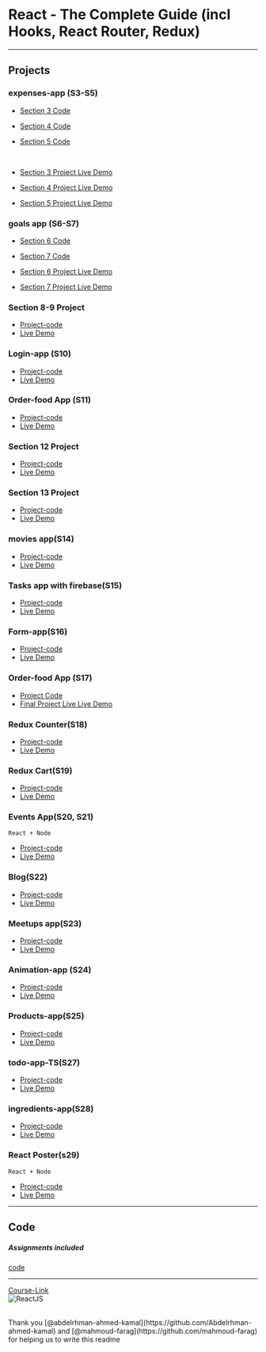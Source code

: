 # React - The Complete Guide (incl Hooks, React Router, Redux)

---

## Projects

### expenses-app (S3-S5)

- [Section 3 Code](./Projects/01-Expenses-app/S03-project)
- [Section 4 Code](./Projects/01-Expenses-app/S04-project/)
- [Section 5 Code](./Projects/01-Expenses-app/S05-project/)

  <br/>

- [Section 3 Project Live Demo]()
- [Section 4 Project Live Demo]()
- [Section 5 Project Live Demo]()

### goals app (S6-S7)

- [Section 6 Code](./Projects/02-goals-app/S06-project/)
- [Section 7 Code](./Projects/02-goals-app/S07-project/)
  <br/>

- [Section 6 Project Live Demo]()
- [Section 7 Project Live Demo]()

### Section 8-9 Project

- [Project-code](./Projects/03-section-8-9-project)
- [Live Demo]()

### Login-app (S10)

- [Project-code](./Projects/04-Login-app-s10/)
- [Live Demo]()

### Order-food App (S11)

- [Project-code](./Projects/05-order-food-app/S11-project/)
- [Live Demo]()

### Section 12 Project

- [Project-code](./Projects/06-S12-project)
- [Live Demo]()

### Section 13 Project

- [Project-code](./Projects/07-S13-project)
- [Live Demo]()

### movies app(S14)

- [Project-code](./Projects/08-movies-app)
- [Live Demo]()

### Tasks app with firebase(S15)

- [Project-code](./Projects/09-task-app-firbase/)
- [Live Demo]()

### Form-app(S16)

- [Project-code](./Projects/10-form-app)
- [Live Demo]()

### Order-food App (S17)

- [Project Code](./Projects/05-order-food-app/S17-project/)
- [Final Project Live Live Demo]()

### Redux Counter(S18)

- [Project-code](./Projects/11-redux-counter)
- [Live Demo]()

### Redux Cart(S19)

- [Project-code](./Projects/12-redux-cart)
- [Live Demo]()

### Events App(S20, S21)

`React + Node`

- [Project-code](./Projects/13-events-app)
- [Live Demo]()

### Blog(S22)

- [Project-code](./Projects/14-Blog)
- [Live Demo]()

### Meetups app(S23)

- [Project-code](./Projects/15-meetups-app)
- [Live Demo]()

### Animation-app (S24)

- [Project-code](./Projects/16-animation-app)
- [Live Demo]()

### Products-app(S25)

- [Project-code](./Projects/17-Products-app)
- [Live Demo]()

### todo-app-TS(S27)

- [Project-code](./Projects/18-todo-app-TS)
- [Live Demo]()

### ingredients-app(S28)

- [Project-code](./Projects/19-ingredients-app/)
- [Live Demo]()

### React Poster(s29)

`React + Node`

- [Project-code](./Projects/20-react-poster/)
- [Live Demo]()

---

## Code

##### Assignments included

[code](Code)

---

[Course-Link](https://www.udemy.com/course/react-the-complete-guide-incl-redux/)<br>
![ReactJS](https://github.com/Abu-ellil/Kalbonyan-Elmarsos/assets/94858304/75abc427-05cf-42f9-bb9c-124cb09cf5d3)

<br>
Thank you [@abdelrhman-ahmed-kamal](https://github.com/Abdelrhman-ahmed-kamal) and [@mahmoud-farag](https://github.com/mahmoud-farag) for helping us to write this readme
